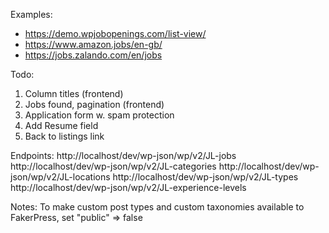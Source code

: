 Examples:
- https://demo.wpjobopenings.com/list-view/
- https://www.amazon.jobs/en-gb/
- https://jobs.zalando.com/en/jobs

Todo:
1. Column titles (frontend)
2. Jobs found, pagination (frontend)
3. Application form w. spam protection
4. Add Resume field
5. Back to listings link

Endpoints:
http://localhost/dev/wp-json/wp/v2/JL-jobs
http://localhost/dev/wp-json/wp/v2/JL-categories
http://localhost/dev/wp-json/wp/v2/JL-locations
http://localhost/dev/wp-json/wp/v2/JL-types
http://localhost/dev/wp-json/wp/v2/JL-experience-levels

Notes:
To make custom post types and custom taxonomies available to FakerPress, set "public" => false